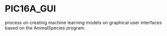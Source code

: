 # PIC16A_GUI
process on creating machine learning models on graphical user interfaces based on the AnimalSpecies program.
